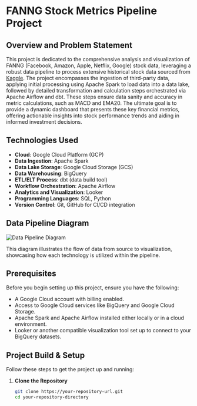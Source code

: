 # FANNG Stock Metrics Pipeline Project

## Overview and Problem Statement

This project is dedicated to the comprehensive analysis and visualization of FANNG (Facebook, Amazon, Apple, Netflix, Google) stock data, leveraging a robust data pipeline to process extensive historical stock data sourced from [Kaggle](https://www.kaggle.com/datasets/aayushmishra1512/faang-complete-stock-data). 
The project encompasses the ingestion of third-party data, applying initial processing using Apache Spark to load data into a data lake, followed by detailed transformation and calculation steps orchestrated via Apache Airflow and dbt. These steps ensure data sanity and accuracy in metric calculations, such as MACD and EMA20. 
The ultimate goal is to provide a dynamic dashboard that presents these key financial metrics, offering actionable insights into stock performance trends and aiding in informed investment decisions.
## Technologies Used

- **Cloud**: Google Cloud Platform (GCP)
- **Data Ingestion**: Apache Spark
- **Data Lake Storage**: Google Cloud Storage (GCS)
- **Data Warehousing**: BigQuery
- **ETL/ELT Process**: dbt (data build tool)
- **Workflow Orchestration**: Apache Airflow
- **Analytics and Visualization**: Looker
- **Programming Languages**: SQL, Python
- **Version Control**: Git, GitHub for CI/CD integration

## Data Pipeline Diagram

![Data Pipeline Diagram](link_to_your_data_pipeline_diagram_image_here)

This diagram illustrates the flow of data from source to visualization, showcasing how each technology is utilized within the pipeline.

## Prerequisites

Before you begin setting up this project, ensure you have the following:

- A Google Cloud account with billing enabled.
- Access to Google Cloud services like BigQuery and Google Cloud Storage.
- Apache Spark and Apache Airflow installed either locally or in a cloud environment.
- Looker or another compatible visualization tool set up to connect to your BigQuery datasets.

## Project Build & Setup

Follow these steps to get the project up and running:

1. **Clone the Repository**
   ```bash
   git clone https://your-repository-url.git
   cd your-repository-directory
